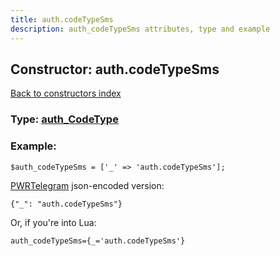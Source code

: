 ```yaml
---
title: auth.codeTypeSms
description: auth_codeTypeSms attributes, type and example
---
```

## Constructor: auth.codeTypeSms  
[Back to constructors index](index.md)






### Type: [auth\_CodeType](../types/auth_CodeType.md)


### Example:

```
$auth_codeTypeSms = ['_' => 'auth.codeTypeSms'];
```  

[PWRTelegram](https://pwrtelegram.xyz) json-encoded version:

```
{"_": "auth.codeTypeSms"}
```


Or, if you're into Lua:  


```
auth_codeTypeSms={_='auth.codeTypeSms'}

```


